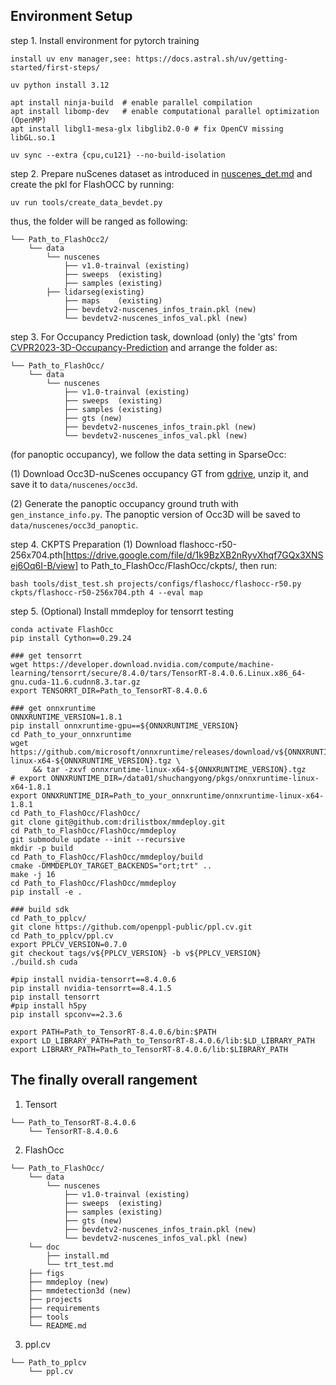 ## Environment Setup

step 1. Install environment for pytorch training

```
install uv env manager,see: https://docs.astral.sh/uv/getting-started/first-steps/

uv python install 3.12

apt install ninja-build  # enable parallel compilation
apt install libomp-dev   # enable computational parallel optimization (OpenMP)
apt install libgl1-mesa-glx libglib2.0-0 # fix OpenCV missing libGL.so.1

uv sync --extra {cpu,cu121} --no-build-isolation
```

step 2. Prepare nuScenes dataset as introduced in [nuscenes_det.md](nuscenes_det.md) and create the pkl for FlashOCC by running:

```shell
uv run tools/create_data_bevdet.py
```

thus, the folder will be ranged as following:

```shell
└── Path_to_FlashOcc2/
    └── data
        └── nuscenes
            ├── v1.0-trainval (existing)
            ├── sweeps  (existing)
            ├── samples (existing)
	    ├── lidarseg(existing)
            ├── maps    (existing)
            ├── bevdetv2-nuscenes_infos_train.pkl (new)
            └── bevdetv2-nuscenes_infos_val.pkl (new)
```

step 3. For Occupancy Prediction task, download (only) the 'gts' from [CVPR2023-3D-Occupancy-Prediction](https://github.com/CVPR2023-3D-Occupancy-Prediction/CVPR2023-3D-Occupancy-Prediction) and arrange the folder as:

```shell
└── Path_to_FlashOcc/
    └── data
        └── nuscenes
            ├── v1.0-trainval (existing)
            ├── sweeps  (existing)
            ├── samples (existing)
            ├── gts (new)
            ├── bevdetv2-nuscenes_infos_train.pkl (new)
            └── bevdetv2-nuscenes_infos_val.pkl (new)
```

(for panoptic occupancy), we follow the data setting in SparseOcc:

(1) Download Occ3D-nuScenes occupancy GT from [gdrive](https://drive.google.com/file/d/1kiXVNSEi3UrNERPMz_CfiJXKkgts_5dY/view?usp=drive_link), unzip it, and save it to `data/nuscenes/occ3d`.

(2) Generate the panoptic occupancy ground truth with `gen_instance_info.py`. The panoptic version of Occ3D will be saved to `data/nuscenes/occ3d_panoptic`.

step 4. CKPTS Preparation
(1) Download flashocc-r50-256x704.pth[https://drive.google.com/file/d/1k9BzXB2nRyvXhqf7GQx3XNSej6Oq6I-B/view] to Path_to_FlashOcc/FlashOcc/ckpts/, then run:

```shell
bash tools/dist_test.sh projects/configs/flashocc/flashocc-r50.py  ckpts/flashocc-r50-256x704.pth 4 --eval map
```

step 5. (Optional) Install mmdeploy for tensorrt testing

```shell
conda activate FlashOcc
pip install Cython==0.29.24

### get tensorrt
wget https://developer.download.nvidia.com/compute/machine-learning/tensorrt/secure/8.4.0/tars/TensorRT-8.4.0.6.Linux.x86_64-gnu.cuda-11.6.cudnn8.3.tar.gz
export TENSORRT_DIR=Path_to_TensorRT-8.4.0.6

### get onnxruntime
ONNXRUNTIME_VERSION=1.8.1
pip install onnxruntime-gpu==${ONNXRUNTIME_VERSION}
cd Path_to_your_onnxruntime
wget https://github.com/microsoft/onnxruntime/releases/download/v${ONNXRUNTIME_VERSION}/onnxruntime-linux-x64-${ONNXRUNTIME_VERSION}.tgz \
     && tar -zxvf onnxruntime-linux-x64-${ONNXRUNTIME_VERSION}.tgz
# export ONNXRUNTIME_DIR=/data01/shuchangyong/pkgs/onnxruntime-linux-x64-1.8.1
export ONNXRUNTIME_DIR=Path_to_your_onnxruntime/onnxruntime-linux-x64-1.8.1
cd Path_to_FlashOcc/FlashOcc/
git clone git@github.com:drilistbox/mmdeploy.git
cd Path_to_FlashOcc/FlashOcc/mmdeploy
git submodule update --init --recursive
mkdir -p build
cd Path_to_FlashOcc/FlashOcc/mmdeploy/build
cmake -DMMDEPLOY_TARGET_BACKENDS="ort;trt" ..
make -j 16
cd Path_to_FlashOcc/FlashOcc/mmdeploy
pip install -e .

### build sdk
cd Path_to_pplcv/
git clone https://github.com/openppl-public/ppl.cv.git
cd Path_to_pplcv/ppl.cv
export PPLCV_VERSION=0.7.0
git checkout tags/v${PPLCV_VERSION} -b v${PPLCV_VERSION}
./build.sh cuda

#pip install nvidia-tensorrt==8.4.0.6
pip install nvidia-tensorrt==8.4.1.5
pip install tensorrt
#pip install h5py
pip install spconv==2.3.6

export PATH=Path_to_TensorRT-8.4.0.6/bin:$PATH
export LD_LIBRARY_PATH=Path_to_TensorRT-8.4.0.6/lib:$LD_LIBRARY_PATH
export LIBRARY_PATH=Path_to_TensorRT-8.4.0.6/lib:$LIBRARY_PATH
```

## The finally overall rangement

1. Tensort

```shell
└── Path_to_TensorRT-8.4.0.6
    └── TensorRT-8.4.0.6
```

2. FlashOcc

```shell
└── Path_to_FlashOcc/
    └── data
        └── nuscenes
            ├── v1.0-trainval (existing)
            ├── sweeps  (existing)
            ├── samples (existing)
            ├── gts (new)
            ├── bevdetv2-nuscenes_infos_train.pkl (new)
            └── bevdetv2-nuscenes_infos_val.pkl (new)
    └── doc
        ├── install.md
        └── trt_test.md
    ├── figs
    ├── mmdeploy (new)
    ├── mmdetection3d (new)
    ├── projects
    ├── requirements
    ├── tools
    └── README.md
```

3. ppl.cv

```shell
└── Path_to_pplcv
    └── ppl.cv
```
